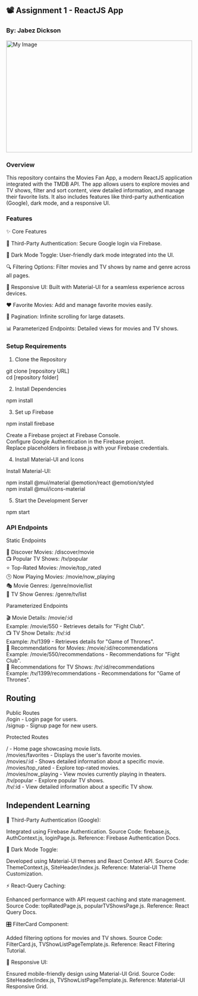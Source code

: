 ## 📽️ Assignment 1 - ReactJS App
### By: Jabez Dickson

<img src="src/images/tmdb1" alt="My Image" width="500" height="300">

### Overview
This repository contains the Movies Fan App, a modern ReactJS application integrated with the TMDB API. The app allows users to explore movies and TV shows, filter and sort content, view detailed information, and manage their favorite lists. It also includes features like third-party authentication (Google), dark mode, and a responsive UI.

### Features
✨ Core Features

🔑 Third-Party Authentication: Secure Google login via Firebase.

🌙 Dark Mode Toggle: User-friendly dark mode integrated into the UI.

🔍 Filtering Options: Filter movies and TV shows by name and genre across all pages.

📱 Responsive UI: Built with Material-UI for a seamless experience across devices.

❤️ Favorite Movies: Add and manage favorite movies easily.

📜 Pagination: Infinite scrolling for large datasets.

📊 Parameterized Endpoints: Detailed views for movies and TV shows.

### Setup Requirements
1. Clone the Repository

git clone [repository URL]<br>
cd [repository folder]

2. Install Dependencies

npm install

3. Set up Firebase

npm install firebase

Create a Firebase project at Firebase Console.<br>
Configure Google Authentication in the Firebase project.<br>
Replace placeholders in firebase.js with your Firebase credentials.<br>

4. Install Material-UI and Icons

Install Material-UI:

npm install @mui/material @emotion/react @emotion/styled<br>
npm install @mui/icons-material

5. Start the Development Server

npm start

### API Endpoints

Static Endpoints

🎥 Discover Movies: /discover/movie<br>
📺 Popular TV Shows: /tv/popular<br>
⭐ Top-Rated Movies: /movie/top_rated<br>
🕒 Now Playing Movies: /movie/now_playing<br>
🎭 Movie Genres: /genre/movie/list<br>
📂 TV Show Genres: /genre/tv/list<br>

Parameterized Endpoints

🎬 Movie Details: /movie/:id<br>
Example: /movie/550 - Retrieves details for "Fight Club".<br>
📺 TV Show Details: /tv/:id<br>
Example: /tv/1399 - Retrieves details for "Game of Thrones".<br>
📡 Recommendations for Movies: /movie/:id/recommendations<br>
Example: /movie/550/recommendations - Recommendations for "Fight Club".<br>
📡 Recommendations for TV Shows: /tv/:id/recommendations<br>
Example: /tv/1399/recommendations - Recommendations for "Game of Thrones".<br>


## Routing
Public Routes<br>
/login - Login page for users.<br>
/signup - Signup page for new users.<br>

Protected Routes

/ - Home page showcasing movie lists.<br>
/movies/favorites - Displays the user's favorite movies.<br>
/movies/:id - Shows detailed information about a specific movie.<br>
/movies/top_rated - Explore top-rated movies.<br>
/movies/now_playing - View movies currently playing in theaters.<br>
/tv/popular - Explore popular TV shows.<br>
/tv/:id - View detailed information about a specific TV show.<br>


## Independent Learning

🔑 Third-Party Authentication (Google):

Integrated using Firebase Authentication.
Source Code: firebase.js, AuthContext.js, loginPage.js.
Reference: Firebase Authentication Docs.

🌙 Dark Mode Toggle:

Developed using Material-UI themes and React Context API.
Source Code: ThemeContext.js, SiteHeader/index.js.
Reference: Material-UI Theme Customization.

⚡ React-Query Caching:

Enhanced performance with API request caching and state management.
Source Code: topRatedPage.js, popularTVShowsPage.js.
Reference: React Query Docs.

🎛️ FilterCard Component:

Added filtering options for movies and TV shows.
Source Code: FilterCard.js, TVShowListPageTemplate.js.
Reference: React Filtering Tutorial.

📱 Responsive UI:

Ensured mobile-friendly design using Material-UI Grid.
Source Code: SiteHeader/index.js, TVShowListPageTemplate.js.
Reference: Material-UI Responsive Grid.
